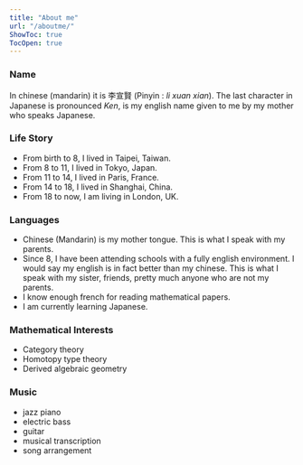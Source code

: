 ```yaml
---
title: "About me"
url: "/aboutme/"
ShowToc: true
TocOpen: true
---
```


### Name

In chinese (mandarin) it is 李宣賢 (Pinyin : _li xuan xian_).
The last character in Japanese is pronounced _Ken_,
is my english name given to me by my mother 
who speaks Japanese.

### Life Story

- From birth to 8, I lived in Taipei, Taiwan.
- From 8 to 11, I lived in Tokyo, Japan.
- From 11 to 14, I lived in Paris, France.
- From 14 to 18, I lived in Shanghai, China.
- From 18 to now, I am living in London, UK.

### Languages

- Chinese (Mandarin) is my mother tongue.
  This is what I speak with my parents.
- Since 8, I have been attending schools
  with a fully english environment.
  I would say my english is in fact better than my chinese.
  This is what I speak with my sister, friends, 
  pretty much anyone who are not my parents.
- I know enough french for reading mathematical papers.
- I am currently learning Japanese.
  
### Mathematical Interests

- Category theory 
- Homotopy type theory
- Derived algebraic geometry

### Music

- jazz piano
- electric bass
- guitar
- musical transcription
- song arrangement
